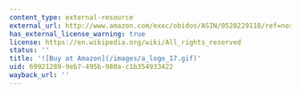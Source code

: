 ```yaml
---
content_type: external-resource
external_url: http://www.amazon.com/exec/obidos/ASIN/0520229118/ref=nosim/mitopencourse-20
has_external_license_warning: true
license: https://en.wikipedia.org/wiki/All_rights_reserved
status: ''
title: '![Buy at Amazon](/images/a_logo_17.gif)'
uid: 69921289-9eb7-495b-980a-c1b354933422
wayback_url: ''
---
```

